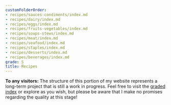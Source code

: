 ```yaml
---
customFolderOrder:
- recipes/sauces-condiments/index.md
- recipes/dairy/index.md
- recipes/eggs/index.md
- recipes/fruits-vegetables/index.md
- recipes/soups-stews/index.md
- recipes/meat/index.md
- recipes/seafood/index.md
- recipes/staples/index.md
- recipes/desserts/index.md
- recipes/beverages/index.md
grade: S
title: Recipes
---
```

**To any visitors:** The structure of this portion of my website represents a long-term project that is still a work in progress. Feel free to visit the [graded index](/recipes/graded) or explore as you wish, but please be aware that I make no promises regarding the quality at this stage!
